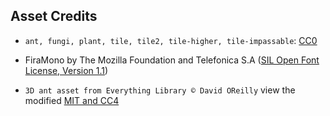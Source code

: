 ## Asset Credits

* `ant, fungi, plant, tile, tile2, tile-higher, tile-impassable`: [CC0](LICENSE-NON-FONT)

* FiraMono by The Mozilla Foundation and Telefonica S.A ([SIL Open Font License, Version 1.1](fonts/FiraSans-LICENSE))

* `3D ant asset from Everything Library © David OReilly` view the modified [MIT and CC4](https://www.davidoreilly.com/library)